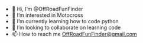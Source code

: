 - 👋 Hi, I’m @OffRoadFunFinder
- 👀 I’m interested in Motocross
- 🌱 I’m currently learning how to code python
- 💞️ I’m looking to collaborate on learning code
- 📫 How to reach me OffRoadFunFinder@gmail.com

<!---
OffRoadFunFinder/OffRoadFunFinder is a ✨ special ✨ repository because its `README.md` (this file) appears on your GitHub profile.
You can click the Preview link to take a look at your changes.
--->
